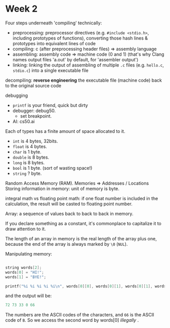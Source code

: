 # Week 2

Four steps underneath 'compiling' technically:

- preprocessing: preprocessor directives (e.g. `#include <stdio.h>`, including prototypes of functions), converting those hash lines & prototypes into equivalent lines of code
- compiling: c (after preprocessing header files) => assembly language
- assembling: assembly code => machine code (0 and 1) (that's why Clang names output files 'a.out' by default, for 'assembler output')
- linking: linking the output of assembling of multiple `.c` files (e.g. `hello.c`, `stdio.c`) into a single executable file

decompiling: **reverse engineering** the executable file (machine code) back to the original source code

debugging

- `printf` is your friend, quick but dirty
- debugger: debug50.
  - set breakpoint.
- AI: cs50.ai

Each of types has a finite amount of space allocated to it.

- `int` is 4 bytes, 32bits.
- `float` is 4 bytes.
- `char` is 1 byte.
- `double` is 8 bytes.
- `long` is 8 bytes.
- `bool` is 1 byte. (sort of wasting space!)
- `string` ? byte.

Random Access Memory (RAM).
Memories => Addresses / Locations
Storing information in memory: unit of memory is byte.

integral math vs floating point math: if one float number is included in the calculation, the result will be casted to floating point number.

Array: a sequence of values back to back to back in memory.

If you declare something as a constant, it's commonplace to capitalize it to draw attention to it.

The length of an array in memory is the real length of the array plus one, because the end of the array is always marked by `\0` (`NUL`).

Manipulating memory:

```c

string words[2];
words[0] = "HI!";
words[1] = "BYE!";

printf("%i %i %i %i %i\n", words[0][0], words[0][1], words[0][1], words[0][2], words[0][3], words[0][4]);
```

and the output will be:

```c
72 73 33 0 66
```

The numbers are the ASCII codes of the characters, and `66` is the ASCII code of `B`. So we access the second word by words[0] *illegally* .
